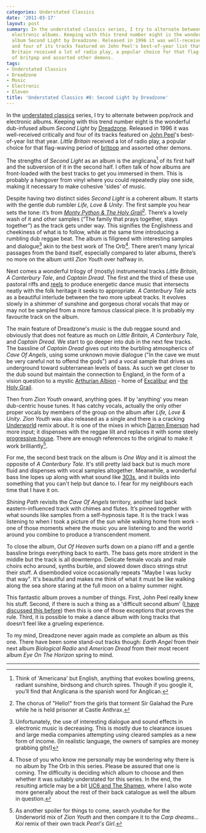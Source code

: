 ```yaml
---
categories: Understated Classics
date: '2011-03-17'
layout: post
summary: In the understated classics series, I try to alternate between pop/rock and
  electronic albums. Keeping with this trend number eight is the wonderful dub-infused
  album Second Light by Dreadzone. Released in 1996 it was well-received critically
  and four of its tracks featured on John Peel's best-of-year list that year. Little
  Britain received a lot of radio play, a popular choice for that flag-waving period
  of britpop and assorted other demons.
tags:
- Understated Classics
- Dreadzone
- Music
- Electronic
- Eleven
title: 'Understated Classics #8: Second Light by Dreadzone'
---
```


In the [understated classics](understated-classics) series, I try to alternate between pop/rock and electronic albums. Keeping with this trend number eight is the wonderful dub-infused album _Second Light_ by [Dreadzone](http://www.dreadzone.com). Released in 1996 it was well-received critically and four of its tracks featured on [John Peel](http://www.bbc.co.uk/radio1/johnpeel/)'s best-of-year list that year. _Little Britain_ received a lot of radio play, a popular choice for that flag-waving period of [britpop](http://www.mojo4music.com/13834/the-story-of-britpop-in-60-albums/) and assorted other demons.

The strengths of _Second Light_ as an album is the anglicana[^1] of its first half and the subversion of it in the second half. I often talk of how albums are front-loaded with the best tracks to get you immersed in them. This is probably a hangover from vinyl where you could repeatedly play one side, making it necessary to make cohesive 'sides' of music.

Despite having two distinct sides _Second Light_ is a coherent album. It starts with the gentle dub rumbler _Life, Love & Unity_. The first sample you hear sets the tone: it’s from _[Monty Python & The Holy Grail](http://www.rottentomatoes.com/m/monty_python_and_the_holy_grail/)_[^2]. There’s a lovely wash of it and other samples (“The family that prays together, stays together”) as the track gets under way. This signifies the Englishness and cheekiness of what is to follow, while at the same time introducing a rumbling dub reggae beat. The album is filigreed with interesting samples and dialogue[^3] akin to the best work of The Orb[^4]. There aren’t many lyrical passages from the band itself, especially compared to later albums, there’s no more on the album until _Zion Youth_ over halfway in.

Next comes a wonderful trilogy of (mostly) instrumental tracks _Little Britain_, _A Canterbury Tale_, and _Captain Dread_. The first and the third of these use pastoral riffs and [reels](http://en.wikipedia.org/wiki/Reel_(dance)) to produce energetic dance music that intersects neatly with the folk heritage it seeks to appropriate. _A Canterbury Tale_ acts as a beautiful interlude between the two more upbeat tracks. It evolves slowly in a shimmer of sunshine and gorgeous choral vocals that may or may not be sampled from a more famous classical piece. It is probably my favourite track on the album.

The main feature of Dreadzone's music is the dub reggae sound and obviously that does not feature as much on _Little Britain_, _A Canterbury Tale_, and _Captain Dread_. We start to go deeper into dub in the next few tracks. The bassline of _Captain Dread_ gives out into the burbling atmospherics of _Cave Of Angels_, using some unknown movie dialogue ("In the cave we must be very careful not to offend the gods") and a vocal sample that drives us underground toward subterranean levels of bass. As such we get closer to the dub sound but maintain the connection to England, in the form of a vision question to a mystic [Arthurian Albion](http://www.greatmystery.org/GMEmail/albionarthur.html) - home of [Excalibur](http://en.wikipedia.org/wiki/Excalibur) and [the Holy Grail](http://www.bl.uk/onlinegallery/features/mythical/grail.html).

Then from _Zion Youth_ onward, anything goes. If by 'anything' you mean dub-centric house tunes. It has catchy vocals, actually the only other proper vocals by members of the group on the album after _Life, Love & Unity_. _Zion Youth_ was also released as a single and there is a cracking [Underworld](http://www.underworldlive.com) remix about. It is one of the mixes in which [Darren Emerson](https://soundcloud.com/darren-emerson) had more input; it dispenses with the reggae lilt and replaces it with some steely [progressive house](http://www.urbandictionary.com/define.php?term=progressive%20house). There are enough references to the original to make it work brilliantly[^5].

For me, the second best track on the album is _One Way_ and it is almost the opposite of _A Canterbury Tale_. It's still pretty laid back but is much more fluid and dispenses with vocal samples altogether. Meanwhile, a wonderful bass line lopes up along with what sound like [303s](http://www.vintagesynth.com/roland/303.php), and it builds into something that you can't help but dance to. I fear for my neighbours each time that I have it on.

_Shining Path_ revisits the _Cave Of Angels_ territory, another laid back eastern-influenced track with chimes and flutes. It’s pinned together with what sounds like samples from a self-hypnosis tape. It is the track I was listening to when I took a picture of the sun while walking home from work - one of those moments where the music you are listening to and the world around you combine to produce a transcendent moment.

To close the album, _Out Of Heaven_ surfs down on a piano riff and a gentle bassline brings everything back to earth. The bass gets more strident in the middle but the track is all downtempo. Delicate female vocals and male choirs echo around, synths burble, and slowed down disco strings strut their stuff. A disembodied voice occasionally repeats "Maybe I was lucky that way". It's beautiful and makes me think of what it must be like walking along the sea shore staring at the full moon on a balmy summer night. 


This fantastic album proves a number of things. First, John Peel really knew his stuff. Second, if there is such a thing as a 'difficult second album' ([I have discussed this before](uc5)) then this is one of those exceptions that proves the rule. Third, it is possible to make a dance album with long tracks that doesn’t feel like a grueling experience.

To my mind, Dreadzone never again made as complete an album as this one. There have been some stand-out tracks though: _Earth Angel_ from their next album _Biological Radio_ and _American Dread_ from their most recent album _Eye On The Horizon_ spring to mind.

***

[^1]: Think of 'Americana' but English, anything that evokes bowling greens, radiant sunshine, birdsong and church spires. Though if you google it, you’ll find that Anglicana is the spanish word for Anglican.
[^2]: The chorus of "Hello!" from the girls that torment Sir Galahad the Pure while he is held prisoner at Castle Anthrax.
[^3]: Unfortunately, the use of interesting dialogue and sound effects in electronic music is decreasing. This is mostly due to clearance issues and large media companies attempting using cleared samples as a new form of income. (In realistic language, the owners of samples are money grabbing gits!)
[^4]: Those of you who know me personally may be wondering why there is no album by The Orb in this series. Please be assured that one is coming. The difficulty is deciding which album to choose and then whether it was suitably understated for this series. In the end, the resulting article may be a bit [UC6 and The Shamen](/uc6/), where I also wote more generally about the rest of their back catalogue as well the album in question. 
[^5]: As another spoiler for things to come, search youtube for the Underworld mix of _Zion Youth_ and then compare it to the _Carp dreams… Koi_ remix of their own track _Pearl's Girl_.